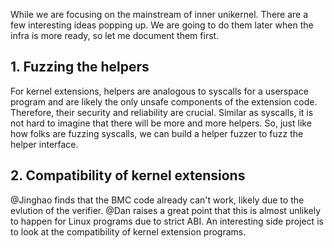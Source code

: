 While we are focusing on the mainstream of inner unikernel. 
There are a few interesting ideas popping up. 
We are going to do them later when the infra is more ready, so let me document them first.

## 1. Fuzzing the helpers

For kernel extensions, helpers are analogous to syscalls for a userspace program 
and are likely the only unsafe components of the extension code.
Therefore, their security and reliability are crucial. 
Similar as syscalls, it is not hard to imagine that there will be more and more helpers. 
So, just like how folks are fuzzing syscalls, we can build a helper fuzzer to fuzz the helper interface.

## 2. Compatibility of kernel extensions

@Jinghao finds that the BMC code already can't work, likely due to the evlution of the verifier.
@Dan raises a great point that this is almost unlikely to happen for Linux programs due to strict ABI.
An interesting side project is to look at the compatibility of kernel extension programs.
